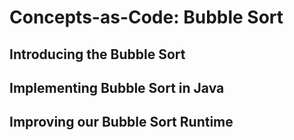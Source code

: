 # Concepts-as-Code: Bubble Sort

## Introducing the Bubble Sort

## Implementing Bubble Sort in Java

## Improving our Bubble Sort Runtime